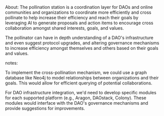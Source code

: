 
About: The pollination station is a coordination layer for DAOs and online communities and organizations to coordinate more efficiently and cross pollinate to help increase their efficiency and reach their goals by leveraging AI to generate proposals and action items to encourage cross collaboration amongst shared interests, goals, and values.

The pollinator can have in depth understanding of a DAO's infrastructure and even suggest protocol upgrades, and altering governance mechanisms to increase efficiency amongst themselves and others based on their goals and values. 

notes:

To implement the cross-pollination mechanism, we could use a graph database like Neo4j to model relationships between organizations and their goals. This would allow for efficient querying of potential collaborations.

For DAO infrastructure integration, we'd need to develop specific modules for each supported platform (e.g., Aragon, DAOstack, Colony). These modules would interface with the DAO's governance mechanisms and provide suggestions for improvements.
